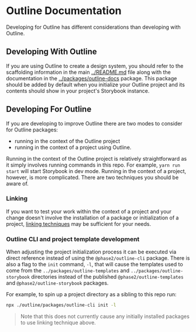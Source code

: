 # Outline Documentation

Developing for Outline has different considerations than developing with Outline.

## Developing With Outline

If you are using Outline to create a design system, you should refer to the scaffolding information in the main [../README.md](README.md) file along with the documentation in the [../packages/outline-docs](@phase2/outline-docs) package. This package should be added by default when you initialize your Outline project and its contents should show in your project's Storybook instance.

## Developing For Outline

If you are developing to improve Outline there are two modes to consider for Outline packages:

 * running in the context of the Outline project
 * running in the context of a project using Outline.

Running in the context of the Outline project is relatively straightforward as it simply involves running commands in this repo. For example, `yarn run start` will start Storybook in dev mode. Running in the context of a project, however, is more complicated. There are two techniques you should be aware of.

### Linking

If you want to test your work within the context of a project and your change doesn't involve the installation of a package or initialization of a project, [linking techniques](https://classic.yarnpkg.com/lang/en/docs/cli/link/) may be sufficient for your needs.

### Outline CLI and project template development

When adjusting the project initialization process it can be executed via direct reference instead of using the `@phase2/outline-cli` package. There is also a flag to the `init` command, `-l`, that will cause the templates used to come from the `../packages/outline-templates` and `../packages/outline-storybook` directories instead of the published `@phase2/outline-templates` and `@phase2/outline-storybook` packages.

For example, to spin up a project directory as a sibling to this repo run:

```bash
npx ./outline/packages/outline-cli init -l
```

> Note that this does not currently cause any initially installed packages to use linking technique above.
